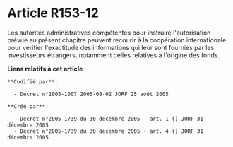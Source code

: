 # Article R153-12

Les autorités administratives compétentes pour instruire l'autorisation prévue au présent chapitre peuvent recourir à la
coopération internationale pour vérifier l'exactitude des informations qui leur sont fournies par les investisseurs
étrangers, notamment celles relatives à l'origine des fonds.

**Liens relatifs à cet article**

	**Codifié par**:

	  - Décret n°2005-1007 2005-08-02 JORF 25 août 2005

	**Créé par**:

	  - Décret n°2005-1739 du 30 décembre 2005 - art. 1 () JORF 31 décembre 2005
	  - Décret n°2005-1739 du 30 décembre 2005 - art. 4 () JORF 31 décembre 2005
